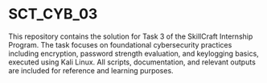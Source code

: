 # SCT_CYB_03
This repository contains the solution for Task 3 of the SkillCraft Internship Program. The task focuses on foundational cybersecurity practices including encryption, password strength evaluation, and keylogging basics, executed using Kali Linux. All scripts, documentation, and relevant outputs are included for reference and learning purposes.
